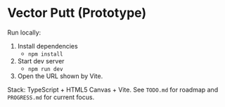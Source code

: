 # Vector Putt (Prototype)

Run locally:

1. Install dependencies
   - `npm install`
2. Start dev server
   - `npm run dev`
3. Open the URL shown by Vite.

Stack: TypeScript + HTML5 Canvas + Vite. See `TODO.md` for roadmap and `PROGRESS.md` for current focus.
